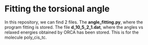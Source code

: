 # Fitting the torsional angle

In this repository, we can find 2 files. The **angle_fitting.py**, where the program fitting is stored. The file
**d_10_5_2_1.dat**, where the angles vs relaxed energies obtained by ORCA has been stored. This is for the molecule
poly_cis_tc. 
